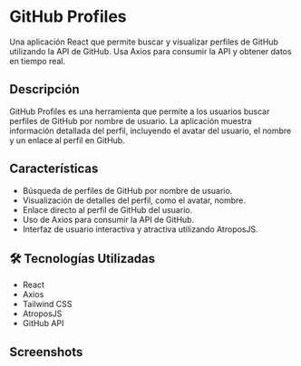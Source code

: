 
# GitHub Profiles

Una aplicación React que permite buscar y visualizar perfiles de GitHub utilizando la API de GitHub. Usa Axios para consumir la API y obtener datos en tiempo real.

## Descripción

GitHub Profiles es una herramienta que permite a los usuarios buscar perfiles de GitHub por nombre de usuario. La aplicación muestra información detallada del perfil, incluyendo el avatar del usuario, el nombre y un enlace al perfil en GitHub.
## Características

- Búsqueda de perfiles de GitHub por nombre de usuario.
- Visualización de detalles del perfil, como el avatar, nombre.
- Enlace directo al perfil de GitHub del usuario.
- Uso de Axios para consumir la API de GitHub.
- Interfaz de usuario interactiva y atractiva utilizando AtroposJS.





## 🛠 Tecnologías Utilizadas

- React
- Axios
- Tailwind CSS
- AtroposJS
- GitHub API
## Screenshots

